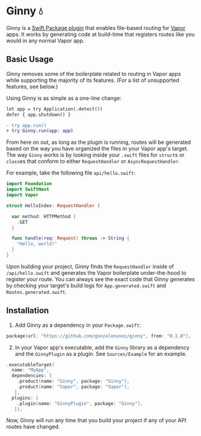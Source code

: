 # Ginny 💧

Ginny is a [Swift Package plugin](https://developer.apple.com/videos/play/wwdc2022/110359/) that enables file-based routing for [Vapor](https://vapor.codes) apps. It works by generating code at build-time that registers routes like you would in any normal Vapor app.

## Basic Usage

Ginny removes some of the boilerplate related to routing in Vapor apps while supporting the majority of its features. (For a list of unsupported features, see below.)

Using Ginny is as simple as a one-line change:
```diff
let app = try Application(.detect())
defer { app.shutdown() }

- try app.run()
+ try Ginny.run(app: app)
```

From here on out, as long as the plugin is running, routes will be generated based on the way you have organized the files in your Vapor app's target. The way `Ginny` works is by looking inside your `.swift` files for `struct`s or `class`es that conform to either `RequestHandler` or `AsyncRequestHandler`.

For example, take the following file `api/hello.swift`:
```swift
import Foundation
import SwiftNext
import Vapor

struct HelloIndex: RequestHandler {

  var method: HTTPMethod {
    .GET
  }

  func handle(req: Request) throws -> String {
    "Hello, world!"
  }
}
```

Upon building your project, Ginny finds the `RequestHandler` inside of `/api/hello.swift` and generates the Vapor boilerplate under-the-hood to register your route. You can always see the exact code that Ginny generates by checking your target's build logs for `App.generated.swift` and `Routes.generated.swift`.

## Installation

1. Add Ginny as a dependency in your `Package.swift`:
```swift
package(url: "https://github.com/gonzalonunez/ginny", from: "0.1.0"),
```

2. In your Vapor app's executable, add the `Ginny` library as a dependency and the `GinnyPlugin` as a plugin. See `Sources/Example` for an example.
```swift
.executableTarget(
  name: "MyApp",
  dependencies: [
    .product(name: "Ginny", package: "Ginny"),
    .product(name: "Vapor", package: "Vapor"),
   ],
  plugins: [
    .plugin(name: "GinnyPlugin", package: "Ginny"),
   ]),
```

Now, Ginny will run any time that you build your project if any of your API routes have changed.
